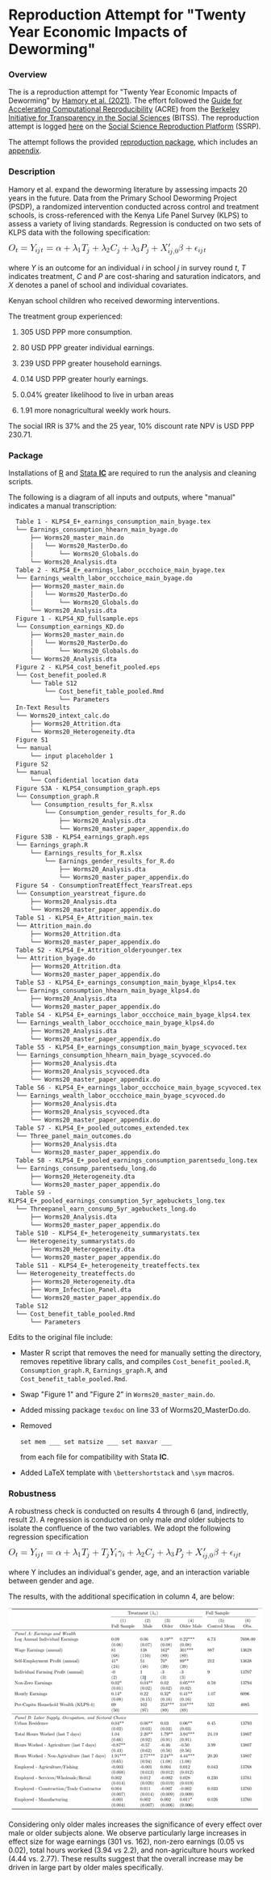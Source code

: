 # Reproduction Attempt for "Twenty Year Economic Impacts of Deworming"

### Overview

The is a reproduction attempt for "Twenty Year Economic Impacts of Deworming" by [Hamory et al. (2021)](https://www.pnas.org/content/118/14/e2023185118). The effort followed the [Guide for Accelerating Computational Reproducibility](https://bitss.github.io/ACRE/) (ACRE) from the [Berkeley Initiative for Transparency in the Social Sciences](https://www.bitss.org/) (BITSS). The reproduction attempt is logged [here](https://www.socialsciencereproduction.org/reproductions/4043c95e-0a6a-4acc-b228-4c4abe10b3c4/index) on the [Social Science Reproduction Platform](https://www.socialsciencereproduction.org/) (SSRP). 

The attempt follows the provided [reproduction package](https://dataverse.harvard.edu/dataset.xhtml?persistentId=doi:10.7910/DVN/TTYMHI), which includes an [appendix](https://www.pnas.org/highwire/filestream/980209/field_highwire_adjunct_files/0/pnas.2023185118.sapp.pdf).

### Description

Hamory et al. expand the deworming literature by assessing impacts 20 years in the future. Data from the Primary School Deworming Project (PSDP), a randomized intervention conducted across control and treatment schools, is cross-referenced with the Kenya Life Panel Survey (KLPS) to assess a variety of living standards. Regression is conducted on two sets of KLPS data with the following specification:

![](img/spec.jpg)

where *Y* is an outcome for an individual *i* in school *j* in survey round *t*, *T* indicates treatment, *C* and *P* are cost-sharing and saturation indicators, and *X* denotes a panel of school and individual covariates.

Kenyan school children who received deworming interventions.

The treatment group experienced:

1. 305 USD PPP more consumption.

2. 80 USD PPP greater individual earnings.

3. 239 USD PPP greater household earnings.

4. 0.14 USD PPP greater hourly earnings.

5. 0.04% greater likelihood to live in urban areas

6. 1.91 more nonagricultural weekly work hours.

The social IRR is 37% and the 25 year, 10% discount rate NPV is USD PPP 230.71.

### Package

Installations of [R](https://cran.r-project.org/mirrors.html) and [Stata **IC**](https://www.stata.com/install-guide/) are required to run the analysis and cleaning scripts.

The following is a diagram of all inputs and outputs, where "manual" indicates a manual transcription:

```
  Table 1 - KLPS4_E+_earnings_consumption_main_byage.tex
  └── Earnings_consumption_hhearn_main_byage.do
      ├── Worms20_master_main.do
      │   └── Worms20_MasterDo.do
      │       └── Worms20_Globals.do
      └── Worms20_Analysis.dta
  Table 2 - KLPS4_E+_earnings_labor_occchoice_main_byage.tex
  └── Earnings_wealth_labor_occchoice_main_byage.do
      ├── Worms20_master_main.do
      │   └── Worms20_MasterDo.do
      │       └── Worms20_Globals.do
      └── Worms20_Analysis.dta
  Figure 1 - KLPS4_KD_fullsample.eps
  └── Consumption_earnings_KD.do
      ├── Worms20_master_main.do
      │   └── Worms20_MasterDo.do
      │       └── Worms20_Globals.do
      └── Worms20_Analysis.dta
  Figure 2 - KLPS4_cost_benefit_pooled.eps
  └── Cost_benefit_pooled.R
      └── Table S12
          └── Cost_benefit_table_pooled.Rmd
              └── Parameters
  In-Text Results
  └── Worms20_intext_calc.do
      ├── Worms20_Attrition.dta
      └── Worms20_Heterogeneity.dta
  Figure S1
  └── manual
      └── input placeholder 1
  Figure S2
  └── manual
      └── Confidential location data
  Figure S3A - KLPS4_consumption_graph.eps
  └── Consumption_graph.R
      └── Consumption_results_for_R.xlsx
          └── Consumption_gender_results_for_R.do
              ├── Worms20_Analysis.dta
              └── Worms20_master_paper_appendix.do
  Figure S3B - KLPS4_earnings_graph.eps
  └── Earnings_graph.R
      └── Earnings_results_for_R.xlsx
          └── Earnings_gender_results_for_R.do
              ├── Worms20_Analysis.dta
              └── Worms20_master_paper_appendix.do
  Figure S4 - ConsumptionTreatEffect_YearsTreat.eps
  └── Consumption_yearstreat_figure.do
      ├── Worms20_Analysis.dta
      └── Worms20_master_paper_appendix.do
  Table S1 - KLPS4_E+_Attrition_main.tex
  └── Attrition_main.do
      ├── Worms20_Attrition.dta
      └── Worms20_master_paper_appendix.do
  Table S2 - KLPS4_E+_Attrition_olderyounger.tex
  └── Attrition_byage.do
      ├── Worms20_Attrition.dta
      └── Worms20_master_paper_appendix.do
  Table S3 - KLPS4_E+_earnings_consumption_main_byage_klps4.tex
  └── Earnings_consumption_hhearn_main_byage_klps4.do
      ├── Worms20_Analysis.dta
      └── Worms20_master_paper_appendix.do
  Table S4 - KLPS4_E+_earnings_labor_occchoice_main_byage_klps4.tex
  └── Earnings_wealth_labor_occchoice_main_byage_klps4.do
      ├── Worms20_Analysis.dta
      └── Worms20_master_paper_appendix.do
  Table S5 - KLPS4_E+_earnings_consumption_main_byage_scyvoced.tex
  └── Earnings_consumption_hhearn_main_byage_scyvoced.do
      ├── Worms20_Analysis.dta
      ├── Worms20_Analysis_scyvoced.dta
      └── Worms20_master_paper_appendix.do
  Table S6 - KLPS4_E+_earnings_labor_occchoice_main_byage_scyvoced.tex
  └── Earnings_wealth_labor_occchoice_main_byage_scyvoced.do
      ├── Worms20_Analysis.dta
      ├── Worms20_Analysis_scyvoced.dta
      └── Worms20_master_paper_appendix.do
  Table S7 - KLPS4_E+_pooled_outcomes_extended.tex
  └── Three_panel_main_outcomes.do
      ├── Worms20_Analysis.dta
      └── Worms20_master_paper_appendix.do
  Table S8 - KLPS4_E+_pooled_earnings_consumption_parentsedu_long.tex
  └── Earnings_consump_parentsedu_long.do
      ├── Worms20_Heterogeneity.dta
      └── Worms20_master_paper_appendix.do
  Table S9 - KLPS4_E+_pooled_earnings_consumption_5yr_agebuckets_long.tex
  └── Threepanel_earn_consump_5yr_agebuckets_long.do
      ├── Worms20_Analysis.dta
      └── Worms20_master_paper_appendix.do
  Table S10 - KLPS4_E+_heterogeneity_summarystats.tex
  └── Heterogeneity_summarystats.do
      ├── Worms20_Heterogeneity.dta
      └── Worms20_master_paper_appendix.do
  Table S11 - KLPS4_E+_heterogeneity_treateffects.tex
  └── Heterogeneity_treateffects.do
      ├── Worms20_Heterogeneity.dta
      ├── Worm_Infection_Panel.dta
      └── Worms20_master_paper_appendix.do
  Table S12
  └── Cost_benefit_table_pooled.Rmd
      └── Parameters
```

Edits to the original file include:

- Master R script that removes the need for manually setting the directory, removes repetitive library calls, and compiles `Cost_benefit_pooled.R`, `Consumption_graph.R`, `Earnings_graph.R`, and `Cost_benefit_table_pooled.Rmd`.

- Swap "Figure 1" and "Figure 2" in `Worms20_master_main.do`.

- Added missing package `texdoc` on line 33 of Worms20_MasterDo.do.

- Removed

  `set mem ___
  set matsize ___
  set maxvar ___`

  from each file for compatibility with Stata **IC**.

- Added LaTeX template with `\bettershortstack` and `\sym` macros.

### Robustness

A robustness check is conducted on results 4 through 6 (and, indirectly, result 2). A regression is conducted on only male *and* older subjects to isolate the confluence of the two variables. We adopt the following regression specification

![](img/altspec.jpg)

where Y includes an individual's gender, age, and an interaction variable between gender and age.

The results, with the additional specification in column 4, are below:

![](img/fig2.png)

Considering only older males increases the significance of every effect over male or older subjects alone. We observe particularly large increases in effect size for wage earnings (301 vs. 162), non-zero earnings (0.05 vs 0.02), total hours worked (3.94 vs 2.2), and non-agriculture hours worked (4.44 vs. 2.77). These results suggest that the overall increase may be driven in large part by older males specifically.











